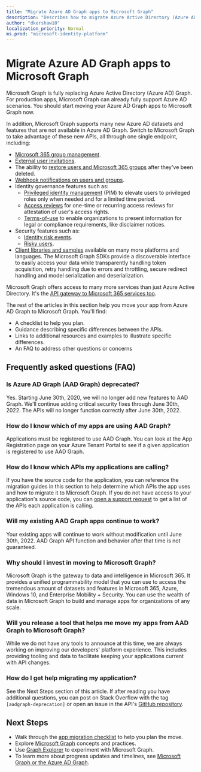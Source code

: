 ```yaml
---
title: "Migrate Azure AD Graph apps to Microsoft Graph"
description: "Describes how to migrate Azure Active Directory (Azure AD) API apps to Microsoft Graph API."
author: "dkershaw10"
localization_priority: Normal
ms.prod: "microsoft-identity-platform"
---
```


# Migrate Azure AD Graph apps to Microsoft Graph

Microsoft Graph is fully replacing Azure Active Directory (Azure AD) Graph. For production apps, Microsoft Graph can already fully support Azure AD scenarios. You should start moving your Azure AD Graph apps to Microsoft Graph now.

In addition, Microsoft Graph supports many new Azure AD datasets and features that are not available in Azure AD Graph. Switch to Microsoft Graph to take advantage of these new APIs, all through one single endpoint, including:

- [Microsoft 365 group management](/graph/office365-groups-concept-overview).
- [External user invitations](/graph/api/resources/invitation?view=graph-rest-1.0).
- The ability to [restore users and Microsoft 365 groups](/graph/api/resources/directory?view=graph-rest-1.0) after they've been deleted.
- [Webhook notifications on users and groups](/graph/webhooks?toc=./ref/toc.json&view=graph-rest-1.0).
- Identity governance features such as:
  - [Privileged identity management](/graph/api/resources/privilegedidentitymanagement-root?view=graph-rest-beta) (PIM) to elevate users to privileged roles only when needed and for a limited time period.
  - [Access reviews](/graph/api/resources/accessreviews-root?view=graph-rest-beta) for one-time or recurring access reviews for attestation of user's access rights.
  - [Terms-of-use](/graph/api/resources/accessreviews-root?view=graph-rest-beta) to enable organizations to present information for legal or compliance requirements, like disclaimer notices.
- Security features such as:
  - [Identity risk events](/graph/api/resources/identityriskevent?view=graph-rest-beta).
  - [Risky users](/graph/api/resources/riskyuser?view=graph-rest-beta).
- [Client libraries and samples](/graph/) available on many more platforms and languages. The Microsoft Graph SDKs provide a discoverable interface to easily access your data while transparently handling token acquisition, retry handling due to errors and throttling, secure redirect handling and model serialization and deserialization.

Microsoft Graph offers access to many more services than just Azure Active Directory. It's the [API gateway to Microsoft 365 services too](/graph/).

The rest of the articles in this section help you move your app from Azure AD Graph to Microsoft Graph. You'll find:

- A checklist to help you plan.
- Guidance describing specific differences between the APIs.
- Links to additional resources and examples to illustrate specific differences.
- An FAQ to address other questions or concerns


## Frequently asked questions (FAQ)

### Is Azure AD Graph (AAD Graph) deprecated?  
Yes. Starting June 30th, 2020, we will no longer add new features to AAD Graph. We'll continue adding critical security fixes through June 30th, 2022. The APIs will no longer function correctly after June 30th, 2022.

### How do I know which of my apps are using AAD Graph?  
Applications must be registered to use AAD Graph.  You can look at the App Registration page on your Azure Tenant Portal to see if a given application is registered to use AAD Graph.

### How do I know which APIs my applications are calling?
If you have the source code for the application, you can reference the migration guides in this section to help determine which APIs the app uses and how to migrate it to Microsoft Graph. If you do not have access to your application's source code, you can [open a support request](developer-support-help-options.md#open-a-support-request) to get a list of the APIs each application is calling.

### Will my existing AAD Graph apps continue to work? 
Your existing apps will continue to work without modification until June 30th, 2022. AAD Graph API function and behavior after that time is not guaranteed.

### Why should I invest in moving to Microsoft Graph?  
Microsoft Graph is the gateway to data and intelligence in Microsoft 365. It provides a unified programmability model that you can use to access the tremendous amount of datasets and features in Microsoft 365, Azure, Windows 10, and Enterprise Mobility + Security. You can use the wealth of data in Microsoft Graph to build and manage apps for organizations of any scale.

### Will you release a tool that helps me move my apps from AAD Graph to Microsoft Graph?  
While we do not have any tools to announce at this time, we are always working on improving our developers' platform experience. This includes providing tooling and data to facilitate keeping your applications current with API changes.

### How do I get help migrating my application?  
See the Next Steps section of this article. If after reading you have additional questions, you can post on Stack Overflow with the tag `[aadgraph-deprecation]` or open an issue in the API's [GitHub repository](https://github.com/microsoftgraph).


## Next Steps

- Walk through the [app migration checklist](migrate-azure-ad-graph-planning-checklist.md) to help you plan the move.
- Explore [Microsoft Graph](/graph/overview) concepts and practices.
- Use [Graph Explorer](https://aka.ms/ge) to experiment with Microsoft Graph.
- To learn more about progress updates and timelines, see [Microsoft Graph or the Azure AD Graph](https://developer.microsoft.com/graph/blogs/microsoft-graph-or-azure-ad-graph/).

